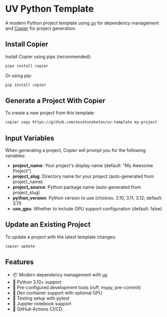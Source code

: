 # UV Python Template

A modern Python project template using [uv](https://github.com/astral-sh/uv) for dependency management and [Copier](https://copier.readthedocs.io/) for project generation.

## Install Copier

Install Copier using pipx (recommended):

```bash
pipx install copier
```

Or using pip:

```bash
pip install copier
```

## Generate a Project With Copier

To create a new project from this template:

```bash
copier copy https://github.com/osushinekotan/uv-template my-project
```

## Input Variables

When generating a project, Copier will prompt you for the following variables:

- **project_name**: Your project's display name (default: "My Awesome Project")
- **project_slug**: Directory name for your project (auto-generated from project_name)
- **project_source**: Python package name (auto-generated from project_slug)
- **python_version**: Python version to use (choices: 3.10, 3.11, 3.12; default: 3.11)
- **use_gpu**: Whether to include GPU support configuration (default: false)

## Update an Existing Project

To update a project with the latest template changes:

```bash
copier update
```

## Features

- 📦 Modern dependency management with [uv](https://github.com/astral-sh/uv)
- 🐍 Python 3.10+ support
- 🔧 Pre-configured development tools (ruff, mypy, pre-commit)
- 🐳 Dev container support with optional GPU
- 🧪 Testing setup with pytest
- 📓 Jupyter notebook support
- 🔄 GitHub Actions CI/CD
